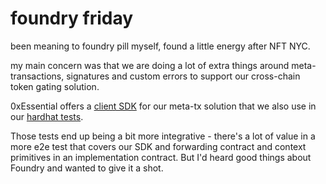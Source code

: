 # foundry friday

been meaning to foundry pill myself, found a little energy after NFT NYC.

my main concern was that we are doing a lot of extra things around meta-transactions, signatures and custom errors to support our cross-chain token gating solution.

0xEssential offers a [client SDK](https://github.com/0xEssential/essential-signer) for our meta-tx solution that we also use in our [hardhat tests](https://github.com/0xEssential/PlaySession/blob/main/test/index.test.ts#L90).

Those tests end up being a bit more integrative - there's a lot of value in a more e2e test that covers our SDK and forwarding contract and context primitives in an implementation contract. But I'd heard good things about Foundry and wanted to give it a shot.

